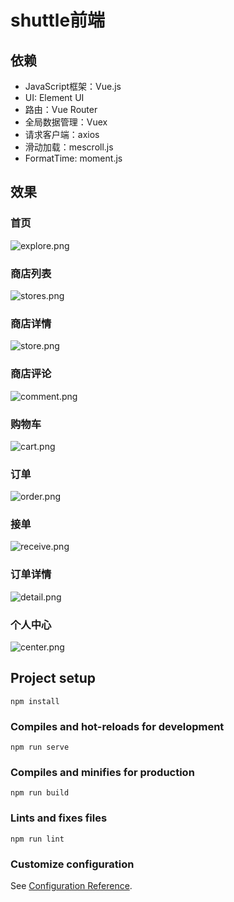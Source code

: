 # shuttle前端

## 依赖

* JavaScript框架：Vue.js
* UI: Element UI
* 路由：Vue Router
* 全局数据管理：Vuex
* 请求客户端：axios
* 滑动加载：mescroll.js
* FormatTime: moment.js

## 效果

### 首页
![explore.png](https://img.loli.bj/images/2021/02/22/explore.png)
### 商店列表
![stores.png](https://img.loli.bj/images/2021/02/22/stores.png)
### 商店详情
![store.png](https://img.loli.bj/images/2021/02/22/store.png)
### 商店评论
![comment.png](https://img.loli.bj/images/2021/02/22/comment.png)
### 购物车
![cart.png](https://img.loli.bj/images/2021/02/22/cart.png)
### 订单
![order.png](https://img.loli.bj/images/2021/02/22/order.png)
### 接单
![receive.png](https://img.loli.bj/images/2021/02/22/recevie.png)
### 订单详情
![detail.png](https://img.loli.bj/images/2021/02/22/detail.png)
### 个人中心
![center.png](https://img.loli.bj/images/2021/02/22/center.png)

## Project setup
```
npm install
```

### Compiles and hot-reloads for development
```
npm run serve
```

### Compiles and minifies for production
```
npm run build
```

### Lints and fixes files
```
npm run lint
```

### Customize configuration
See [Configuration Reference](https://cli.vuejs.org/config/).
